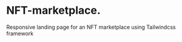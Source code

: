 # NFT-marketplace.

<p> Responsive landing page for an NFT marketplace using Tailwindcss framework</p>
